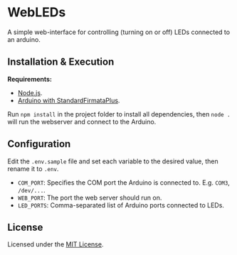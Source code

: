 # WebLEDs

A simple web-interface for controlling (turning on or off) LEDs connected
to an arduino.

## Installation & Execution

**Requirements:**
 - [Node.js](https://nodejs.org/en/).
 - [Arduino with StandardFirmataPlus](http://johnny-five.io/platform-support/).

Run `npm install` in the project folder to install all dependencies, then `node .` will
run the webserver and connect to the Arduino.

## Configuration

Edit the `.env.sample` file and set each variable to the desired value, then rename it to
`.env`.

 - `COM_PORT`: Specifies the COM port the Arduino is connected to. E.g. `COM3`, `/dev/...`.
 - `WEB_PORT`: The port the web server should run on.
 - `LED_PORTS`: Comma-separated list of Arduino ports connected to LEDs.

## License

Licensed under the [MIT License](./LICENSE).
